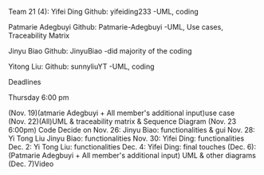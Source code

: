 Team 21 (4):
Yifei Ding
Github: yifeiding233
-UML, coding

Patmarie Adegbuyi
Github: Patmarie-Adegbuyi
-UML, Use cases, Traceability Matrix

Jinyu Biao
Github: JinyuBiao
-did majority of the coding

Yitong Liu:
Github: sunnyliuYT
-UML, coding

Deadlines

Thursday 6:00 pm

(Nov. 19)(atmarie Adegbuyi + All member's additional input)use case  
(Nov. 22)(All)UML & traceability matrix & Sequence Diagram
(Nov. 23 6:00pm) Code Decide on
Nov. 26: Jinyu Biao: functionalities & gui
Nov. 28: Yi Tong Liu  Jinyu Biao: functionalities
Nov. 30: Yifei Ding: functionalities
Dec. 2: Yi Tong Liu: functionalities
Dec. 4: Yifei Ding: final touches
(Dec. 6): (Patmarie Adegbuyi + All member's additional input) UML & other diagrams
(Dec. 7)Video  
